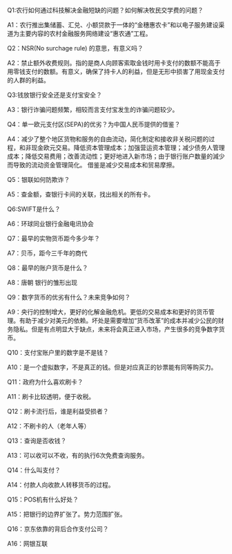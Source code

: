 
Q1:农行如何通过科技解决金融短缺的问题？如何解决牧民交学费的问题？

A1：农行推出集储蓄、汇兑、小额贷款于一体的“金穗惠农卡”和以电子服务建设渠道为主要内容的农村金融服务网络建设“惠农通”工程。

Q2：NSR(No surchage rule) 的意思，有意义吗？

A2：禁止额外收费规则。指的是商人向顾客索取金钱时用卡支付的数额不能高于用零钱支付的数额。有意义，确保了持卡人的利益，但是无形中损害了用现金支付的人群的利益。

Q3:钱放银行安全还是支付宝安全？

A3：银行诈骗问题频繁，相较而言支付宝发生的诈骗问题较少。

Q4：单一欧元支付区(SEPA)的优劣？为中国人民币提供的借鉴？

A4：减少了整个地区货物和服务的自由流动，简化制定和接收非关税问题的过程，和非现金欧元交易。降低资本管理成本；加强营运资本管理；减少债务人管理成本；降低交易费用；改善流动性；更好地进入新市场；由于银行账户数量的減少而导致的流动资金管理简化。
借鉴是减少交易成本和贸易摩擦。

Q5：银联如何防欺诈？

A5：查金额，查银行卡间的关联，找出相关的所有卡。

Q6:SWIFT是什么？

A6：环球同业银行金融电讯协会

Q7：最早的实物货币距今多少年？

A7：贝币，距今三千年的商代

Q8：最早的账户货币是什么？

A8：唐朝 银行的雏形出现

Q9：数字货币的优劣有什么？未来竞争如何？

A9：央行的控制增大，更好的化解金融危机。更低的交易成本和更好的货币管理。有助于减少对美元的依赖。坏处是需要增加“货币改革”的成本并减少公民的财务隐私。但是有点明显大于缺点，未来将会真正进入市场，产生很多的竞争数字货币。

Q10：支付宝账户里的数字是不是钱？

A10：是一个虚拟数字，不是真正的钱。但是对应真正的钞票能有同等购买力。

Q11：政府为什么喜欢刷卡？

A11：刷卡比较透明，便于收税。

Q12：刷卡流行后，谁是利益受损者？

A12：不刷卡的人（老年人等）

Q13：查询是否收钱？

A13：可以收可以不收，有的执行6次免费查询服务。

Q14：什么叫支付？

A14：付款人向收款人转移货币的过程。

Q15：POS机有什么好处？

A15：把银行的边界扩张了。势力范围扩张。

Q16：京东依靠的背后合作支付公司？

A16：网银互联
